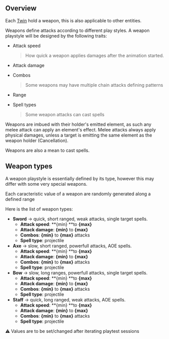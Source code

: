 ## Overview

Each [Twin](<../Twin.md>) hold a weapon, this is also applicable to other entities.

Weapons define attacks according to different play styles. A weapon playstyle will be designed by the following traits:

* Attack speed

  > How quick a weapon applies damages after the animation started.
* Attack damage
* Combos

  > Some weapons may have multiple chain attacks defining patterns
* Range
* Spell types

  > Some weapon attacks can cast spells

Weapons are imbued with their holder's emitted element, as such any melee attack can apply an element's effect. Melee attacks always apply physical damages, unless a target is emitting the same element as the weapon holder (Cancellation).

Weapons are also a mean to cast spells.

## Weapon types

A weapon playstyle is essentially defined by its type, however this may differ with some very special weapons.

Each caracteristic value of  a weapon are randomly generated along a defined range

Here is the list of weapon types:

* **Sword** → quick, short ranged, weak attacks, single target spells.
  * **Attack speed**: **{min} **to **{max}**
  * **Attack damage**: **{min}** to **{max}**
  * **Combos**: **{min}** to **{max}** attacks
  * **Spell type**: projectile
* **Axe** → slow, short ranged, powerfull attacks, AOE spells.
  * **Attack speed**: **{min} **to **{max}**
  * **Attack damage**: **{min}** to **{max}**
  * **Combos**: **{min}** to **{max}** attacks
  * **Spell type**: projectile
* **Bow** → slow, long ranges, powerfull attacks, single target spells.
  * **Attack speed**: **{min} **to **{max}**
  * **Attack damage**: **{min}** to **{max}**
  * **Combos**: **{min}** to **{max}** attacks
  * **Spell type**: projectile
* **Staff** → quick, long ranged, weak attacks, AOE spells.
  * **Attack speed**: **{min} **to **{max}**
  * **Attack damage**: **{min}** to **{max}**
  * **Combos**: **{min}** to **{max}** attacks
  * **Spell type**: projectile

⚠️ Values are to be set/changed after iterating playtest sessions